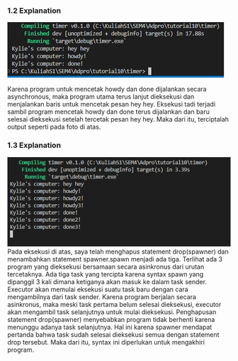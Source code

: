 ### 1.2 Explanation
![alt text](1.2.jpg)

Karena program untuk mencetak howdy dan done dijalankan secara asynchronous, maka program utama terus lanjut dieksekusi dan menjalankan baris untuk mencetak pesan hey hey. Eksekusi tadi terjadi sambil program mencetak howdy dan done terus dijalankan dan baru selesai dieksekusi setelah tercetak pesan hey hey. Maka dari itu, terciptalah output seperti pada foto di atas.

### 1.3 Explanation
![alt text](1.3.jpg)
Pada eksekusi di atas, saya telah menghapus statement drop(spawner) dan menambahkan statement spawner.spawn menjadi ada tiga. Terlihat ada 3 program yang dieksekusi bersamaan secara asinkronus dari urutan tercetaknya. Ada tiga task yang tercipta karena syntax spawn yang dipanggil 3 kali dimana ketiganya akan masuk ke dalam task sender. Executor akan memulai eksekusi suatu task baru dengan cara mengambilnya dari task sender. Karena program berjalan secara asinkronus, maka meski task pertama belum selesai dieksekusi, executor akan mengambil task selanjutnya untuk mulai dieksekusi.
Penghapusan statement drop(spawner) menyebabkan program tidak berhenti karena menunggu adanya task selanjutnya. Hal ini karena spawner mendapat pertanda bahwa task sudah selesai dieksekusi semua dengan statement drop tersebut. Maka dari itu, syntax ini diperlukan untuk mengakhiri program.